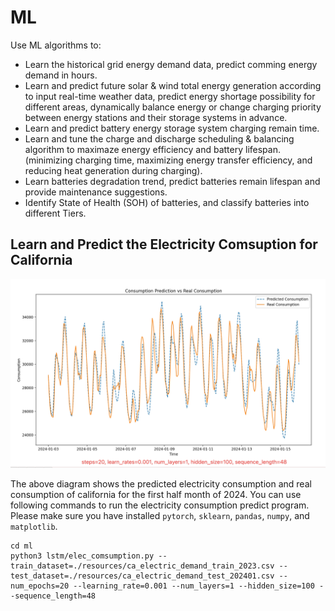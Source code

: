 # ML

Use ML algorithms to:
- Learn the historical grid energy demand data, predict comming energy demand in hours.
- Learn and predict future solar & wind total energy generation according to input real-time weather data, predict energy shortage possibility for different areas, dynamically balance energy or change charging priority between energy stations and their storage systems in advance.
- Learn and predict battery energy storage system charging remain time.
- Learn and tune the charge and discharge scheduling & balancing algorithm to maximaze energy efficiency and battery lifespan. (minimizing charging time, maximizing energy transfer efficiency, and reducing heat generation during charging).
- Learn batteries degradation trend, predict batteries remain lifespan and provide maintenance suggestions.
- Identify State of Health (SOH) of batteries, and classify batteries into different Tiers.

## Learn and Predict the Electricity Comsuption for California

![image](./resources/ca_elec_consumption_prediction.png)

The above diagram shows the predicted electricity consumption and real consumption of california for the first half month of 2024. You can use following commands to run the electricity consumption predict program. Please make sure you have installed `pytorch`, `sklearn`, `pandas`, `numpy`, and `matplotlib`.

```
cd ml
python3 lstm/elec_comsumption.py --train_dataset=./resources/ca_electric_demand_train_2023.csv --test_dataset=./resources/ca_electric_demand_test_202401.csv --num_epochs=20 --learning_rate=0.001 --num_layers=1 --hidden_size=100 --sequence_length=48
```